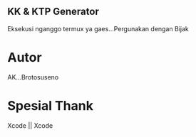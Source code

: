## KK & KTP Generator
Eksekusi nganggo termux ya gaes...Pergunakan dengan Bijak
# Autor
AK...Brotosuseno

# Spesial Thank
Xcode || Xcode

